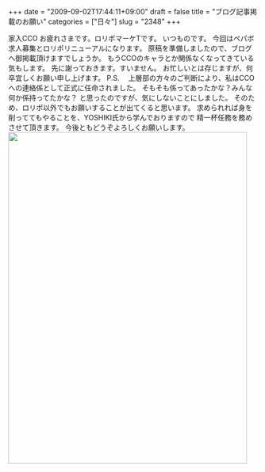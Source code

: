 +++
date = "2009-09-02T17:44:11+09:00"
draft = false
title = "ブログ記事掲載のお願い"
categories = ["日々"]
slug = "2348"
+++

家入CCO
お疲れさまです。ロリポマーケTです。
いつものです。
今回はペパボ求人募集とロリポリニューアルになります。
原稿を準備しましたので、ブログへ御掲載頂けますでしょうか。
もうCCOのキャラとか関係なくなってきている気もします。
先に謝っておきます。すいません。
お忙しいとは存じますが、何卒宜しくお願い申し上げます。
P.S.　
上層部の方々のご判断により、私はCCOへの連絡係として正式に任命されました。
そもそも係ってあったかな？みんな何か係持ってたかな？
と思ったのですが、気にしないことにしました。
そのため、ロリポ以外でもお願いすることが出てくると思います。
求められれば身を削っててもやることを、YOSHIKI氏から学んでおりますので
精一杯任務を務めさせて頂きます。
今後ともどうぞよろしくお願いします。
<img src="http://ieiriblog.img.jugem.jp/20090902_578840.png" width="481" height="670" alt="" class="pict" />
